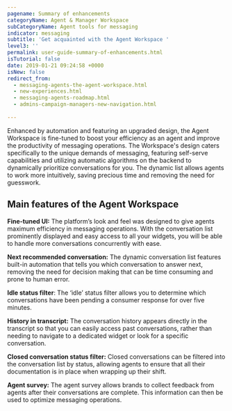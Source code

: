 ```yaml
---
pagename: Summary of enhancements
categoryName: Agent & Manager Workspace
subCategoryName: Agent tools for messaging
indicator: messaging
subtitle: 'Get acquainted with the Agent Workspace '
level3: ''
permalink: user-guide-summary-of-enhancements.html
isTutorial: false
date: 2019-01-21 09:24:58 +0000
isNew: false
redirect_from:
  - messaging-agents-the-agent-workspace.html
  - new-experiences.html
  - messaging-agents-roadmap.html
  - admins-campaign-managers-new-navigation.html
  
---
```


Enhanced by automation and featuring an upgraded design, the Agent Workspace is fine-tuned to boost your efficiency as an agent and improve the productivity of messaging operations. The Workspace's design caters specifically to the unique demands of messaging, featuring self-serve capabilities and utilizing automatic algorithms on the backend to dynamically prioritize conversations for you. The dynamic list allows agents to work more intuitively, saving precious time and removing the need for guesswork.

## Main features of the Agent Workspace

**Fine-tuned UI:** The platform’s look and feel was designed to give agents maximum efficiency in messaging operations. With the conversation list prominently displayed and easy access to all your widgets, you will be able to handle more conversations concurrently with ease. 

**Next recommended conversation:** The dynamic conversation list features built-in automation that tells you which conversation to answer next, removing the need for decision making that can be time consuming and prone to human error. 

**Idle status filter**: The ‘idle’ status filter allows you to determine which conversations have been pending a consumer response for over five minutes.

**History in transcript:** The conversation history appears directly in the transcript so that you can easily access past conversations, rather than needing to navigate to a dedicated widget or look for a specific conversation. 

**Closed conversation status filter:** Closed conversations can be filtered into the conversation list by status, allowing agents to ensure that all their documentation is in place when wrapping up their shift. 

**Agent survey:** The agent survey allows brands to collect feedback from agents after their conversations are complete. This information can then be used to optimize messaging operations. 

